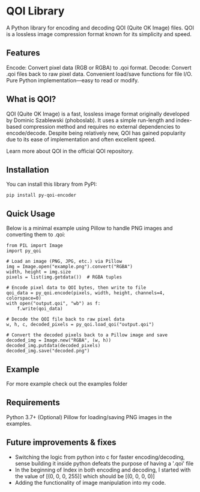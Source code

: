 # QOI Library
A Python library for encoding and decoding QOI (Quite OK Image) files.
QOI is a lossless image compression format known for its simplicity and speed.

## Features
Encode: Convert pixel data (RGB or RGBA) to .qoi format.
Decode: Convert .qoi files back to raw pixel data.
Convenient load/save functions for file I/O.
Pure Python implementation—easy to read or modify.

## What is QOI?
QOI (Quite OK Image) is a fast, lossless image format originally developed by Dominic Szablewski (phoboslab). It uses a simple run-length and index-based compression method and requires no external dependencies to encode/decode. Despite being relatively new, QOI has gained popularity due to its ease of implementation and often excellent speed.

Learn more about QOI in the official QOI repository.

## Installation
You can install this library from PyPI:

    pip install py-qoi-encoder

## Quick Usage
Below is a minimal example using Pillow to handle PNG images and converting them to .qoi:

    from PIL import Image
    import py_qoi

    # Load an image (PNG, JPG, etc.) via Pillow
    img = Image.open("example.png").convert("RGBA")
    width, height = img.size
    pixels = list(img.getdata())  # RGBA tuples

    # Encode pixel data to QOI bytes, then write to file
    qoi_data = py_qoi.encode(pixels, width, height, channels=4, colorspace=0)
    with open("output.qoi", "wb") as f:
        f.write(qoi_data)

    # Decode the QOI file back to raw pixel data
    w, h, c, decoded_pixels = py_qoi.load_qoi("output.qoi")

    # Convert the decoded pixels back to a Pillow image and save
    decoded_img = Image.new("RGBA", (w, h))
    decoded_img.putdata(decoded_pixels)
    decoded_img.save("decoded.png")

## Example
For more example check out the examples folder

## Requirements
Python 3.7+
(Optional) Pillow for loading/saving PNG images in the examples.

## Future improvements & fixes
- Switching the logic from python into c for faster encoding/decoding, sense building it inside python defeats the purpose of having a '.qoi' file
- In the beginning of Index in both encoding and decoding, I started with the value of [(0, 0, 0, 255)] which should be [(0, 0, 0, 0)]
- Adding the functionality of image manipulation into my code.

